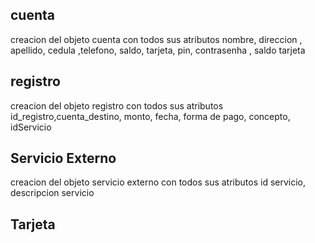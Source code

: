 ## cuenta 
creacion del objeto cuenta con todos sus atributos nombre, direccion , apellido, cedula ,telefono, saldo, tarjeta, pin, contrasenha , saldo tarjeta
## registro
creacion del objeto registro con todos sus atributos id_registro,cuenta_destino, monto, fecha, forma de pago, concepto, idServicio
## Servicio Externo
creacion del objeto servicio externo con todos sus atributos
id servicio, descripcion servicio
## Tarjeta 
